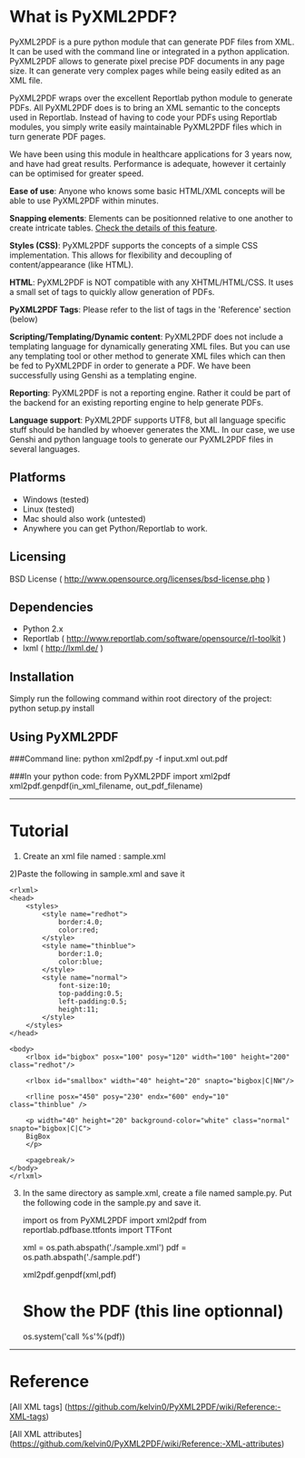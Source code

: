 What is PyXML2PDF?
==================
PyXML2PDF is a pure python module that can generate PDF files from XML.
It can be used with the command line or integrated in a python application.
PyXML2PDF allows to generate pixel precise PDF documents in any page size. 
It can generate very complex pages while being easily edited as an XML file.

PyXML2PDF wraps over the excellent Reportlab python module to generate PDFs.
All PyXML2PDF does is to bring an XML semantic to the concepts used in Reportlab.
Instead of having to code your PDFs using Reportlab modules, you simply write
easily maintainable PyXML2PDF files which in turn generate PDF pages.

We have been using this module in healthcare applications for 3 years now,
and have had great results. Performance is adequate, however it certainly can
be optimised for greater speed.

__Ease of use__:
Anyone who knows some basic HTML/XML concepts will be able to use PyXML2PDF within minutes.

__Snapping elements__: Elements can be positionned relative to one another to create intricate tables.
[Check the details of this feature](https://github.com/kelvin0/PyXML2PDF/wiki/Snapping-elements-together).

__Styles (CSS)__:
PyXML2PDF supports the concepts of a simple CSS implementation.
This allows for flexibility and decoupling of content/appearance (like HTML).

__HTML__:
PyXML2PDF is NOT compatible with any XHTML/HTML/CSS. It uses a small set of tags
to quickly allow generation of PDFs.

__PyXML2PDF Tags__:
Please refer to the list of tags in the 'Reference' section (below)

__Scripting/Templating/Dynamic content__:
PyXML2PDF does not include a templating language for dynamically generating 
XML files. But you can use any templating tool or other method to generate 
XML files which can then be fed to PyXML2PDF in order to generate a PDF.
We have been successfully using Genshi as a templating engine.

__Reporting__:
PyXML2PDF is not a reporting engine. Rather it could be part of the backend 
for an existing reporting engine to help generate PDFs.

__Language support__:
PyXML2PDF supports UTF8, but all language specific stuff should be handled by
whoever generates the XML. In our case, we use Genshi and python language tools
to generate our PyXML2PDF files in several languages.


Platforms
---------
* Windows (tested)
* Linux (tested)
* Mac should also work (untested)
* Anywhere you can get Python/Reportlab to work.


Licensing
---------
BSD License ( http://www.opensource.org/licenses/bsd-license.php )


Dependencies
------------
* Python 2.x
* Reportlab ( http://www.reportlab.com/software/opensource/rl-toolkit ) 
* lxml ( http://lxml.de/ )


Installation
-------------
Simply run the following command within root directory of the project:
python setup.py install

    
Using PyXML2PDF
-------------
###Command line:
    python xml2pdf.py -f input.xml out.pdf

###In your python code:
    from PyXML2PDF import xml2pdf
    xml2pdf.genpdf(in_xml_filename, out_pdf_filename)

    
-----------------------------------------------------
Tutorial
=========

1) Create an xml file named : sample.xml

2)Paste the following in sample.xml and save it

    <rlxml>
	<head>
		<styles>
			<style name="redhot">
				border:4.0;
				color:red;
			</style>
			<style name="thinblue">
				border:1.0;
				color:blue;
			</style>
			<style name="normal">
				font-size:10;
				top-padding:0.5;
				left-padding:0.5;
				height:11;
			</style>
		</styles>		
	</head>
	
	<body>
		<rlbox id="bigbox" posx="100" posy="120" width="100" height="200" class="redhot"/>
		
		<rlbox id="smallbox" width="40" height="20" snapto="bigbox|C|NW"/>
		
		<rlline posx="450" posy="230" endx="600" endy="10" class="thinblue" />
		
		<p width="40" height="20" background-color="white" class="normal" snapto="bigbox|C|C">
		BigBox
		</p>
		
		<pagebreak/>
	</body>
	</rlxml>

3) In the same directory as sample.xml, create a file named sample.py. 
Put the following code in the sample.py and save it.

	import os
	from PyXML2PDF import xml2pdf
	from reportlab.pdfbase.ttfonts import TTFont
    
	xml = os.path.abspath('./sample.xml')
	pdf = os.path.abspath('./sample.pdf')
	
	xml2pdf.genpdf(xml,pdf)
	
	# Show the PDF (this line optionnal)
	os.system('call %s'%(pdf))

-----------------------------------------------------
Reference
=========
[All XML tags] (https://github.com/kelvin0/PyXML2PDF/wiki/Reference:-XML-tags)

[All XML attributes] (https://github.com/kelvin0/PyXML2PDF/wiki/Reference:-XML-attributes)


